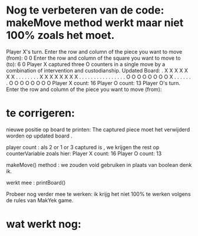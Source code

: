 
# Nog te verbeteren van de code: makeMove method werkt maar niet 100% zoals het moet.

Player X's turn.
Enter the row and column of the piece you want to move (from):
0 0
Enter the row and column of the square you want to move to (to):
6 0
Player X captured three O counters in a single move by a combination of intervention and custodianship.
Updated Board:
. X X X X X X X
. . . . . . . .
X X X X X X X X
. . . . . . . .
. . . . . . . .
O O O O O O O O
X . . . . . . .
O O O O O O O O
Player X count: 16
Player O count: 13
Player O's turn.
Enter the row and column of the piece you want to move (from):


# te corrigeren:
nieuwe positie op board te printen: The captured piece moet het verwijderd worden op updated board .

player count : als 2 or 1 or 3 captured is , we krijgen the rest op counterVariable zoals hier:
Player X count: 16
Player O count: 13

makeMove() method : we zouden void gebruiken in plaats van boolean  denk ik.



werkt mee :
printBoard()

Probeer nog verder mee te werken: ik krijg het niet 100% te werken volgens de rules van MakYek game.






# wat werkt nog:

